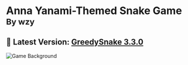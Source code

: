 # Anna Yanami-Themed Snake Game<span style="font-size: 22px;"><br>**By wzy**</span>

## 🌟 Latest Version: [GreedySnake 3.3.0](https://github.com/HistoriaNonVult/Yanami-Anna-GreedySnake/tree/main/dist/GreedySnake3.3.0.exe)  

![Game Background](https://github.com/user-attachments/assets/7449dc61-60f4-4778-9bd6-39c3ef89d08b)  
